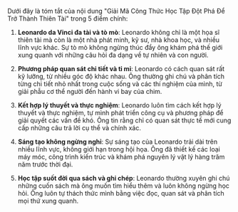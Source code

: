 
Dưới đây là tóm tắt của nội dung "Giải Mã Công Thức Học Tập Đột Phá Để Trở Thành Thiên Tài" trong 5 điểm chính:

1. **Leonardo da Vinci đa tài và tò mò**: Leonardo không chỉ là một họa sĩ thiên tài mà còn là một nhà phát minh, kỹ sư, nhà khoa học, và nhiều lĩnh vực khác. Sự tò mò không ngừng thúc đẩy ông khám phá thế giới xung quanh với những câu hỏi đa dạng về tự nhiên và con người.
    
2. **Phương pháp quan sát chi tiết và tỉ mỉ**: Leonardo có cách quan sát rất kỹ lưỡng, từ nhiều góc độ khác nhau. Ông thường ghi chú và phân tích từng chi tiết nhỏ nhất trong cuộc sống và các thí nghiệm của mình, từ giải phẫu cơ thể người đến hành vi bay của chim.
    
3. **Kết hợp lý thuyết và thực nghiệm**: Leonardo luôn tìm cách kết hợp lý thuyết và thực nghiệm, tự mình phát triển công cụ và phương pháp để giải quyết các vấn đề khó. Ông tin rằng chỉ có quan sát thực tế mới cung cấp những câu trả lời cụ thể và chính xác.
    
4. **Sáng tạo không ngừng nghỉ**: Sự sáng tạo của Leonardo trải dài trên nhiều lĩnh vực, không giới hạn trong hội họa. Ông đã thiết kế các loại máy móc, công trình kiến trúc và khám phá nguyên lý vật lý hàng trăm năm trước thời đại.
    
5. **Học tập suốt đời qua sách và ghi chép**: Leonardo thường xuyên ghi chú những cuốn sách mà ông muốn tìm hiểu thêm và luôn không ngừng học hỏi. Ông luôn tự thách thức mình bằng việc đọc, quan sát và phân tích mọi thứ xung quanh.